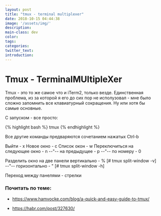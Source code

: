 ```yaml
---
layout: post
title: "tmux - terminal multiplexer"
date: 2018-10-15 04:44:38
image: '/assets/img/'
description:
main-class: dev
color:
tags:
categories:
twitter_text:
introduction:
---
```


# Tmux - TerminalMUltipleXer

Tmux - это то же самое что и iTerm2, только везде. Единственная проблема, из за которой я его 
до сих пор не исполузовал - мне было сложно запомнить все клавиатурный сокращения. Ну или хотя бы
самые основные.

С запуском - все просто:

{% highlight bash %}
    tmux
{% endhighlight %}
 
Все другие команды предваряются сочетанием нажатых Ctrl-b

Выйти - x
Новое окно - c
Список окон - w
Переключиться на следующее окно - n
--"-- на предыдущее - p
--"-- по номеру - 0

Разделить окно на две панели вертикально - % [# tmux split-window -v]
--"-- горизонтально - " [# tmux split-window -h]

Переход между панелями - стрелки

### Почитать по теме:
 
* https://www.hamvocke.com/blog/a-quick-and-easy-guide-to-tmux/

* https://habr.com/post/327630/